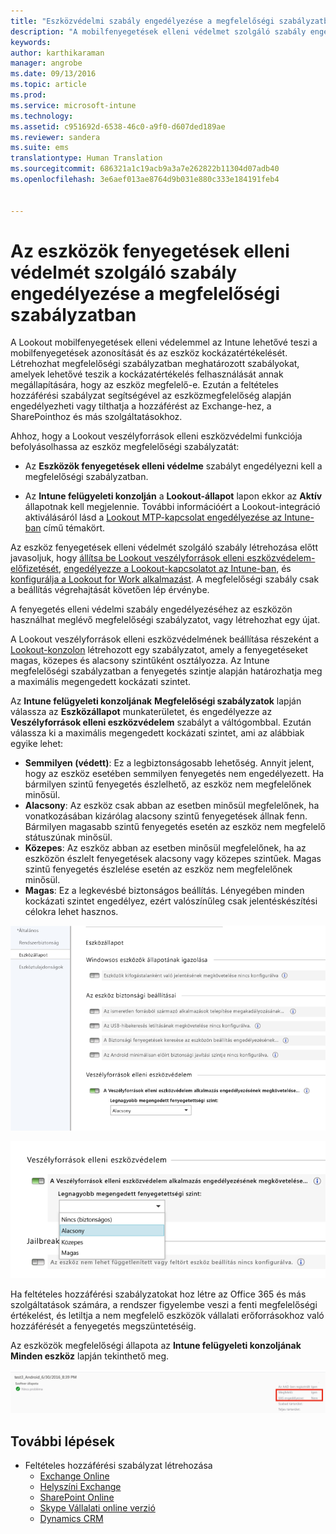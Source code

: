 ```yaml
---
title: "Eszközvédelmi szabály engedélyezése a megfelelőségi szabályzatban | Microsoft Intune"
description: "A mobilfenyegetések elleni védelmet szolgáló szabály engedélyezése az eszköz megfelelőségi szabályzatában."
keywords: 
author: karthikaraman
manager: angrobe
ms.date: 09/13/2016
ms.topic: article
ms.prod: 
ms.service: microsoft-intune
ms.technology: 
ms.assetid: c951692d-6538-46c0-a9f0-d607ded189ae
ms.reviewer: sandera
ms.suite: ems
translationtype: Human Translation
ms.sourcegitcommit: 686321a1c19acb9a3a7e262822b11304d07adb40
ms.openlocfilehash: 3e6aef013ae8764d9b031e880c333e184191feb4


---
```


# <a name="enable-device-threat-protection-rule-in-the-compliance-policy"></a>Az eszközök fenyegetések elleni védelmét szolgáló szabály engedélyezése a megfelelőségi szabályzatban
A Lookout mobilfenyegetések elleni védelemmel az Intune lehetővé teszi a mobilfenyegetések azonosítását és az eszköz kockázatértékelését. Létrehozhat megfelelőségi szabályzatban meghatározott szabályokat, amelyek lehetővé teszik a kockázatértékelés felhasználását annak megállapítására, hogy az eszköz megfelelő-e. Ezután a feltételes hozzáférési szabályzat segítségével az eszközmegfelelőség alapján engedélyezheti vagy tilthatja a hozzáférést az Exchange-hez, a SharePointhoz és más szolgáltatásokhoz.

Ahhoz, hogy a Lookout veszélyforrások elleni eszközvédelmi funkciója befolyásolhassa az eszköz megfelelőségi szabályzatát:

* Az **Eszközök fenyegetések elleni védelme** szabályt engedélyezni kell a megfelelőségi szabályzatban.

* Az **Intune felügyeleti konzolján** a **Lookout-állapot** lapon ekkor az **Aktív** állapotnak kell megjelennie. További információért a Lookout-integráció aktiválásáról lásd a [Lookout MTP-kapcsolat engedélyezése az Intune-ban](enable-lookout-mtp-connection-in-intune.md) című témakört.


Az eszköz fenyegetések elleni védelmét szolgáló szabály létrehozása előtt javasoljuk, hogy [állítsa be Lookout veszélyforrások elleni eszközvédelem-előfizetését](set-up-your-subscription-with-lookout-mtp.md), [engedélyezze a Lookout-kapcsolatot az Intune-ban](enable-lookout-mtp-connection-in-intune.md), és [konfigurálja a Lookout for Work alkalmazást](configure-and-deploy-lookout-for-work-apps.md). A megfelelőségi szabály csak a beállítás végrehajtását követően lép érvénybe.

A fenyegetés elleni védelmi szabály engedélyezéséhez az eszközön használhat meglévő megfelelőségi szabályzatot, vagy létrehozhat egy újat.

A Lookout veszélyforrások elleni eszközvédelmének beállítása részeként a [Lookout-konzolon](https://aad.lookout.com) létrehozott egy szabályzatot, amely a fenyegetéseket magas, közepes és alacsony szintűként osztályozza. Az Intune megfelelőségi szabályzatban a fenyegetés szintje alapján határozhatja meg a maximális megengedett kockázati szintet.

Az **Intune felügyeleti konzoljának** **Megfelelőségi szabályzatok** lapján válassza az **Eszközállapot** munkaterületet, és engedélyezze az **Veszélyforrások elleni eszközvédelem** szabályt a váltógombbal. Ezután válassza ki a maximális megengedett kockázati szintet, ami az alábbiak egyike lehet:
* **Semmilyen (védett)**: Ez a legbiztonságosabb lehetőség.  Annyit jelent, hogy az eszköz esetében semmilyen fenyegetés nem engedélyezett.  Ha bármilyen szintű fenyegetés észlelhető, az eszköz nem megfelelőnek minősül.  
* **Alacsony**: Az eszköz csak abban az esetben minősül megfelelőnek, ha vonatkozásában kizárólag alacsony szintű fenyegetések állnak fenn. Bármilyen magasabb szintű fenyegetés esetén az eszköz nem megfelelő státuszúnak minősül.
* **Közepes**: Az eszköz abban az esetben minősül megfelelőnek, ha az eszközön észlelt fenyegetések alacsony vagy közepes szintűek. Magas szintű fenyegetés észlelése esetén az eszköz nem megfelelőnek minősül.
* **Magas**: Ez a legkevésbé biztonságos beállítás. Lényegében minden kockázati szintet engedélyez, ezért valószínűleg csak jelentéskészítési célokra lehet hasznos.

![képernyőfelvétel az eszköz fenyegetés elleni védelmi szabálya beállításáról ](../media/mtp/mtp-compliance-policy-rule.png)

![képernyőfelvétel az eszköz fenyegetés elleni védelmi szabálya beállításának kockázatiszint-opciójáról](../media/mtp/mtp-compliance-policy-setting.png)

Ha feltételes hozzáférési szabályzatokat hoz létre az Office 365 és más szolgáltatások számára, a rendszer figyelembe veszi a fenti megfelelőségi értékelést, és letiltja a nem megfelelő eszközök vállalati erőforrásokhoz való hozzáférését a fenyegetés megszüntetéséig.

Az eszközök megfelelőségi állapota az **Intune felügyeleti konzoljának** **Minden eszköz** lapján tekinthető meg.

![képernyőfelvétel az eszköz megfelelőségi állapotáról az Intune felügyeleti konzol Eszközök lapján](../media/mtp/mtp-device-status-intune-console.png)

## <a name="next-steps"></a>További lépések
* Feltételes hozzáférési szabályzat létrehozása
  * [Exchange Online](restrict-access-to-exchange-online-with-microsoft-intune.md)
  * [Helyszíni Exchange](restrict-access-to-exchange-onpremises-with-microsoft-intune.md)
  * [SharePoint Online](restrict-access-to-sharepoint-online-with-microsoft-intune.md)
  * [Skype Vállalati online verzió](restrict-access-to-skype-for-business-online-with-microsoft-intune.md)
  * [Dynamics CRM](restrict-access-to-dynamics-crm-online-with-microsoft-intune.md)



<!--HONumber=Nov16_HO5-->


